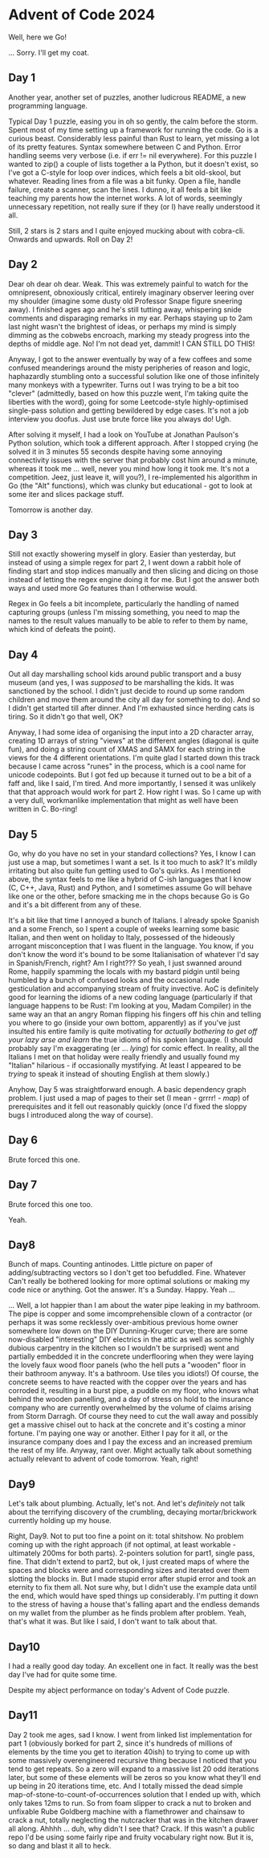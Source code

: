 # Advent of Code 2024

Well, here we Go!

... Sorry. I'll get my coat.

## Day 1
Another year, another set of puzzles, another ludicrous README, a new programming language. 

Typical Day 1 puzzle, easing you in oh so gently, the calm before the storm. Spent most of my 
time setting up a framework for running the code. Go is a curious beast. Considerably less 
painful than Rust to learn, yet missing a lot of its pretty features. Syntax somewhere between C 
and Python. Error handling seems very verbose (i.e. if err != nil everywhere). For this puzzle I wanted to 
zip() a couple of lists together a la Python, but it doesn't exist, so I've got a C-style for loop 
over indices, which feels a bit old-skool, but whatever. Reading lines from a file was a bit funky.
Open a file, handle failure, create a scanner, scan the lines. I dunno, it all feels a bit like teaching 
my parents how the internet works. A lot of words, seemingly unnecessary repetition, not really sure if 
they (or I) have really understood it all. 

Still, 2 stars is 2 stars and I quite enjoyed mucking about with cobra-cli. Onwards and upwards. Roll on 
Day 2! 

## Day 2
Dear oh dear oh dear. Weak. This was extremely painful to watch for the omnipresent, obnoxiously critical, entirely imaginary observer leering over my shoulder (imagine some dusty old Professor Snape figure sneering away). I finished ages ago and he's still tutting away, whispering snide comments and disparaging remarks in my ear. Perhaps staying up to 2am last night wasn't the brightest of ideas, or perhaps my mind is simply dimming as the cobwebs encroach, marking my steady progress into the depths of middle age. No! I'm not dead yet, dammit! I CAN STILL DO THIS!

Anyway, I got to the answer eventually by way of a few coffees and some confused meanderings around the misty peripheries of reason and logic, haphazardly stumbling onto a successful solution like one of those infinitely many monkeys with a typewriter. Turns out I was trying to be a bit too "clever" (admittedly, based on how this puzzle went, I'm taking quite the liberties with the word), going for some Leetcode-style highly-optimised single-pass solution and getting bewildered by edge cases. It's not a job interview you doofus. Just use brute force like you always do! Ugh. 

After solving it myself, I had a look on YouTube at Jonathan Paulson's Python solution, which took a different approach. After I stopped crying (he solved it in 3 minutes 55 seconds despite having some annoying connectivity issues with the server that probably cost him around a minute, whereas it took me ... well, never you mind how long it took me. It's not a competition. Jeez, just leave it, will you?), I re-implemented his algorithm in Go (the "Alt" functions), which was clunky but educational - got to look at some iter and slices package stuff.

Tomorrow is another day.

## Day 3
Still not exactly showering myself in glory. Easier than yesterday, but instead of using a simple regex for part 2, I went down a rabbit hole of finding start and stop indices manually and then slicing and dicing on those instead of letting the regex engine doing it for me. But I got the answer both ways and used more Go features than I otherwise would. 

Regex in Go feels a bit incomplete, particularly the handling of named capturing groups (unless I'm missing something, you need to map the names to the result values manually to be able to refer to them by name, which kind of defeats the point). 

## Day 4
Out all day marshalling school kids around public transport and a busy museum (and yes, I was _supposed_ to be marshalling the kids. It was sanctioned by the school. I didn't just decide to round up some random children and move them around the city all day for something to do). And so I didn't get started till after dinner. And I'm exhausted since herding cats is tiring. So it didn't go that well, OK? 

Anyway, I had some idea of organising the input into a 2D character array, creating 1D arrays of string "views" at the different angles (diagonal is quite fun), and doing a string count of XMAS and SAMX for each string in the views for the 4 different orientations. I'm quite glad I started down this track because I came across "runes" in the process, which is a cool name for unicode codepoints. But I got fed up because it turned out to be a bit of a faff and, like I said, I'm tired. And more importantly, I sensed it was unlikely that that approach would work for part 2. How right I was. So I came up with a very dull, workmanlike implementation that might as well have been written in C. Bo-ring!

## Day 5
Go, why do you have no set in your standard collections? Yes, I know I can just use a map, but sometimes I want a set. Is it too much to ask? It's mildly irritating but also quite fun getting used to Go's quirks. As I mentioned above, the syntax feels to me like a hybrid of C-ish languages that I know (C, C++, Java, Rust) and Python, and I sometimes assume Go will behave like one or the other, before smacking me in the chops because Go is Go and it's a bit different from any of these. 

It's a bit like that time I annoyed a bunch of Italians. I already spoke Spanish and a some French, so I spent a couple of weeks learning some basic Italian, and then went on holiday to Italy, possessed of the hideously arrogant misconception that I was fluent in the language. You know, if you don't know the word it's bound to be some Italianisation of whatever I'd say in Spanish/French, right? Am I right??? So yeah, I just swanned around Rome, happily spamming the locals with my bastard pidgin until being humbled by a bunch of confused looks and the occasional rude gesticulation and accompanying stream of fruity invective. AoC is definitely good for learning the idioms of a new coding language (particularly if that language happens to be Rust: I'm looking at you, Madam Compiler) in the same way an that an angry Roman flipping his fingers off his chin and telling you where to go (inside your own bottom, apparently) as if you've just insulted his entire family is quite motivating for _actually bothering to get off your lazy arse and learn_ the true idioms of his spoken language. (I should probably say I'm exaggerating (er ... _lying_) for comic effect. In reality, all the Italians I met on that holiday were really friendly and usually found my "Italian" hilarious - if occasionally mystifying. At least I appeared to be _trying_ to speak it instead of shouting English at them slowly.)

Anyhow, Day 5 was straightforward enough. A basic dependency graph problem. I just used a map of pages to their set (I mean - grrrr! - _map_) of prerequisites and it fell out reasonably quickly (once I'd fixed the sloppy bugs I introduced along the way of course). 

## Day 6
Brute forced this one.

## Day 7
Brute forced this one too. 

Yeah.

## Day8 
Bunch of maps. Counting antinodes. Little picture on paper of adding/subtracting vectors so I don't get too befuddled. Fine. Whatever Can't really be bothered looking for more optimal solutions or making my code nice or anything. Got the answer. It's a Sunday. Happy. Yeah ... 

... Well, a lot happier than I am about the water pipe leaking in my bathroom. The pipe is copper and some imcomprehensible clown of a contractor (or perhaps it was some recklessly over-ambitious previous home owner somewhere low down on the DIY Dunning-Kruger curve; there are some now-disabled "interesting" DIY electrics in the attic as well as some highly dubious carpentry in the kitchen so I wouldn't be surprised) went and partially embedded it in the concrete underflooring when they were laying the lovely faux wood floor panels (who the hell puts a "wooden" floor in their bathroom anyway. It's a bathroom. Use tiles you idiots!) Of course, the concrete seems to have reacted with the copper over the years and has corroded it, resulting in a burst pipe, a puddle on my floor, who knows what behind the wooden panelling, and a day of stress on hold to the insurance company who are currently overwhelmed by the volume of claims arising from Storm Darragh. Of course they need to cut the wall away and possibly get a massive chisel out to hack at the concrete and it's costing a minor fortune. I'm paying one way or another. Either I pay for it all, or the insurance company does and I pay the excess and an increased premium the rest of my life. Anyway, rant over. Might actually talk about something actually relevant to advent of code tomorrow. Yeah, right! 

## Day9
Let's talk about plumbing. Actually, let's not. And let's _definitely_ not talk about the terrifying discovery of the crumbling, decaying mortar/brickwork currently holding up my house.

Right, Day9. Not to put too fine a point on it: total shitshow. No problem coming up with the right approach (if not optimal, at least workable - ultimately 200ms for both parts). 2-pointers solution for part1, single pass, fine. That didn't extend to part2, but ok, I just created maps of where the spaces and blocks were and corresponding sizes and iterated over them slotting the blocks in. But I made stupid error after stupid error and took an eternity to fix them all. Not sure why, but I didn't use the example data until the end, which would have sped things up considerably. I'm putting it down to the stress of having a house that's falling apart and the endless demands on my wallet from the plumber as he finds problem after problem. Yeah, that's what it was. But like I said, I don't want to talk about that.

## Day10
I had a really good day today. An excellent one in fact. It really was the best day I've had for quite some time. 

Despite my abject performance on today's Advent of Code puzzle. 

## Day11
Day 2 took me ages, sad I know. I went from linked list implementation for part 1 (obviously borked for part 2, since it's hundreds of millions of elements by the time you get to iteration 40ish) to trying to come up with some massively overengineered recursive thing because I noticed that you tend to get repeats. So a zero will expand to a massive list 20 odd iterations later, but some of these elements will be zeros so you know what they'll end up being in 20 iterations time, etc. And I totally missed the dead simple map-of-stone-to-count-of-occurrences solution that I ended up with, which only takes 12ms to run. So from foam slipper to crack a nut to broken and unfixable Rube Goldberg machine with a flamethrower and chainsaw to crack a nut, totally neglecting the nutcracker that was in the kitchen drawer all along. Ahhhh ... duh, why didn't I see that? Crack. If this wasn't a public repo I'd be using some fairly ripe and fruity vocabulary right now. But it is, so dang and blast it all to heck. 